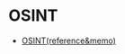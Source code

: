 # OSINT
- [OSINT(reference&memo)](https://github.com/mether049/Research/blob/master/OSINT/osint_ref_and_memo.md)
